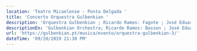 ```yaml
---
location: 'Teatro Micaelense - Ponta Delgada '
title: 'Concerto Orquestra Gulbenkian '
description: 'Orquestra Gulbenkian ; Ricardo Ramos: Fagote ; José Eduardo Gomes: Direção '
descriptionEn: 'Gulbenkian Orchestra; Ricardo Ramos: Basson ; José Eduardo Gomes: Direction '
url: 'https://gulbenkian.pt/musica/evento/orquestra-gulbenkian-3/'
dateTime: '09/20/2019 21:30 PM'
---
```


